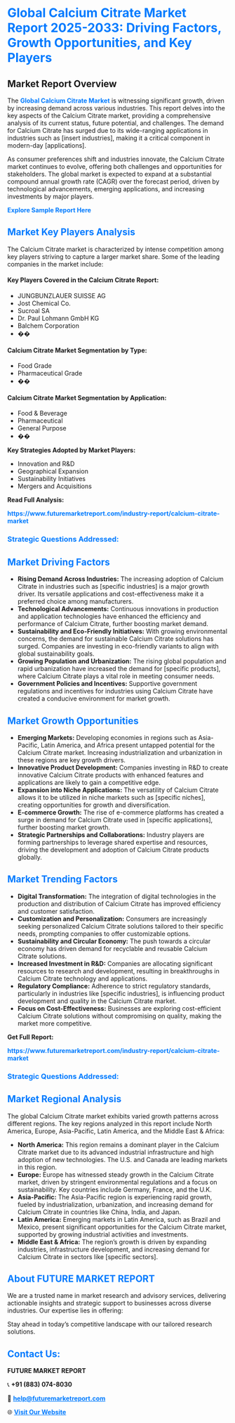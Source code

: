 <h1 style="color: #007BFF;">Global Calcium Citrate Market Report 2025-2033: Driving Factors, Growth Opportunities, and Key Players</h1>

<section id="overview">
<h2>Market Report Overview</h2>
<p>The <a href="https://www.futuremarketreport.com/industry-report/calcium-citrate-market" style="color: #007BFF; text-decoration: none;"><strong>Global Calcium Citrate Market</strong></a> is witnessing significant growth, driven by increasing demand across various industries. This report delves into the key aspects of the Calcium Citrate market, providing a comprehensive analysis of its current status, future potential, and challenges. The demand for Calcium Citrate has surged due to its wide-ranging applications in industries such as [insert industries], making it a critical component in modern-day [applications].</p>
<p>As consumer preferences shift and industries innovate, the Calcium Citrate market continues to evolve, offering both challenges and opportunities for stakeholders. The global market is expected to expand at a substantial compound annual growth rate (CAGR) over the forecast period, driven by technological advancements, emerging applications, and increasing investments by major players.</p>
</section>

<section id="overview">
<p><a href="https://www.futuremarketreport.com/request-sample/reportId=113687" style="color: #007BFF; text-decoration: none;"><strong>Explore Sample Report Here</strong></a></p>
</section>

<section id="key-players">
<h2 style="color: #007BFF;">Market Key Players Analysis</h2>
<p>The Calcium Citrate market is characterized by intense competition among key players striving to capture a larger market share. Some of the leading companies in the market include:</p>
<h4>Key Players Covered in the Calcium Citrate Report:</h4>
<ul><li>JUNGBUNZLAUER SUISSE AG</li><li>Jost Chemical Co.</li><li>Sucroal SA</li><li>Dr. Paul Lohmann GmbH KG</li><li>Balchem Corporation</li><li>��</li></ul>
<h4>Calcium Citrate Market Segmentation by Type:</h4>
<ul><li>Food Grade</li><li>Pharmaceutical Grade</li><li>��</li></ul>

<h4>Calcium Citrate Market Segmentation by Application:</h4>
<ul><li>Food &amp; Beverage</li><li>Pharmaceutical</li><li>General Purpose</li><li>��</li></ul>
<p><strong>Key Strategies Adopted by Market Players:</strong></p>
<ul>
<li>Innovation and R&D</li>
<li>Geographical Expansion</li>
<li>Sustainability Initiatives</li>
<li>Mergers and Acquisitions</li>
</ul>
</section>

<section>
<p><strong>Read Full Analysis: </strong></p><a href="https://www.futuremarketreport.com/industry-report/calcium-citrate-market" style="color: #007BFF; text-decoration: none;"><strong>https://www.futuremarketreport.com/industry-report/calcium-citrate-market</strong></a>
<h3 style="color: #007BFF;">Strategic Questions Addressed:</h3>
</section>

<section id="driving-factors">
<h2 style="color: #007BFF;">Market Driving Factors</h2>
<ul>
<li><strong>Rising Demand Across Industries:</strong> The increasing adoption of Calcium Citrate in industries such as [specific industries] is a major growth driver. Its versatile applications and cost-effectiveness make it a preferred choice among manufacturers.</li>
<li><strong>Technological Advancements:</strong> Continuous innovations in production and application technologies have enhanced the efficiency and performance of Calcium Citrate, further boosting market demand.</li>
<li><strong>Sustainability and Eco-Friendly Initiatives:</strong> With growing environmental concerns, the demand for sustainable Calcium Citrate solutions has surged. Companies are investing in eco-friendly variants to align with global sustainability goals.</li>
<li><strong>Growing Population and Urbanization:</strong> The rising global population and rapid urbanization have increased the demand for [specific products], where Calcium Citrate plays a vital role in meeting consumer needs.</li>
<li><strong>Government Policies and Incentives:</strong> Supportive government regulations and incentives for industries using Calcium Citrate have created a conducive environment for market growth.</li>
</ul>
</section>

<section id="growth-opportunities">
<h2 style="color: #007BFF;">Market Growth Opportunities</h2>
<ul>
<li><strong>Emerging Markets:</strong> Developing economies in regions such as Asia-Pacific, Latin America, and Africa present untapped potential for the Calcium Citrate market. Increasing industrialization and urbanization in these regions are key growth drivers.</li>
<li><strong>Innovative Product Development:</strong> Companies investing in R&D to create innovative Calcium Citrate products with enhanced features and applications are likely to gain a competitive edge.</li>
<li><strong>Expansion into Niche Applications:</strong> The versatility of Calcium Citrate allows it to be utilized in niche markets such as [specific niches], creating opportunities for growth and diversification.</li>
<li><strong>E-commerce Growth:</strong> The rise of e-commerce platforms has created a surge in demand for Calcium Citrate used in [specific applications], further boosting market growth.</li>
<li><strong>Strategic Partnerships and Collaborations:</strong> Industry players are forming partnerships to leverage shared expertise and resources, driving the development and adoption of Calcium Citrate products globally.</li>
</ul>
</section>

<section id="trending-factors">
<h2 style="color: #007BFF;">Market Trending Factors</h2>
<ul>
<li><strong>Digital Transformation:</strong> The integration of digital technologies in the production and distribution of Calcium Citrate has improved efficiency and customer satisfaction.</li>
<li><strong>Customization and Personalization:</strong> Consumers are increasingly seeking personalized Calcium Citrate solutions tailored to their specific needs, prompting companies to offer customizable options.</li>
<li><strong>Sustainability and Circular Economy:</strong> The push towards a circular economy has driven demand for recyclable and reusable Calcium Citrate solutions.</li>
<li><strong>Increased Investment in R&D:</strong> Companies are allocating significant resources to research and development, resulting in breakthroughs in Calcium Citrate technology and applications.</li>
<li><strong>Regulatory Compliance:</strong> Adherence to strict regulatory standards, particularly in industries like [specific industries], is influencing product development and quality in the Calcium Citrate market.</li>
<li><strong>Focus on Cost-Effectiveness:</strong> Businesses are exploring cost-efficient Calcium Citrate solutions without compromising on quality, making the market more competitive.</li>
</ul>
</section>

<section>
<p><strong>Get Full Report: </strong></p><a href="https://www.futuremarketreport.com/industry-report/calcium-citrate-market" style="color: #007BFF; text-decoration: none;"><strong>https://www.futuremarketreport.com/industry-report/calcium-citrate-market</strong></a>
<h3 style="color: #007BFF;">Strategic Questions Addressed:</h3>
</section>


<section id="regional-analysis">
<h2 style="color: #007BFF;">Market Regional Analysis</h2>
<p>The global Calcium Citrate market exhibits varied growth patterns across different regions. The key regions analyzed in this report include North America, Europe, Asia-Pacific, Latin America, and the Middle East & Africa:</p>
<ul>
<li><strong>North America:</strong> This region remains a dominant player in the Calcium Citrate market due to its advanced industrial infrastructure and high adoption of new technologies. The U.S. and Canada are leading markets in this region.</li>
<li><strong>Europe:</strong> Europe has witnessed steady growth in the Calcium Citrate market, driven by stringent environmental regulations and a focus on sustainability. Key countries include Germany, France, and the U.K.</li>
<li><strong>Asia-Pacific:</strong> The Asia-Pacific region is experiencing rapid growth, fueled by industrialization, urbanization, and increasing demand for Calcium Citrate in countries like China, India, and Japan.</li>
<li><strong>Latin America:</strong> Emerging markets in Latin America, such as Brazil and Mexico, present significant opportunities for the Calcium Citrate market, supported by growing industrial activities and investments.</li>
<li><strong>Middle East & Africa:</strong> The region’s growth is driven by expanding industries, infrastructure development, and increasing demand for Calcium Citrate in sectors like [specific sectors].</li>
</ul>
</section>

<footer>
<h2 style="color: #007BFF;">About FUTURE MARKET REPORT</h2>
<p>We are a trusted name in market research and advisory services, delivering actionable insights and strategic support to businesses across diverse industries. Our expertise lies in offering:</p>

<p>Stay ahead in today’s competitive landscape with our tailored research solutions.</p>

<h2 style="color: #007BFF;">Contact Us:</h2>
<p><strong>FUTURE MARKET REPORT</strong></p>
<p>📞 <strong>+91 (883) 074-8030</strong></p>
<p>📧 <strong><a href="mailto:help@futuremarketreport.com" style="color: #007BFF;">help@futuremarketreport.com</a></strong></p>
<p>🌐 <strong><a href="https://www.futuremarketreport.com/" style="color: #007BFF;">Visit Our Website</a></strong></p>
</footer>